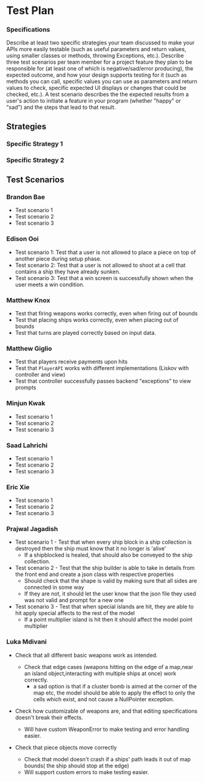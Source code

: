# Test Plan

### Specifications

Describe at least two specific strategies your team discussed to make your APIs more easily testable (such as useful parameters and return values, using smaller classes or methods, throwing Exceptions, etc.). Describe three test scenarios per team member for a project feature they plan to be responsible for (at least one of which is negative/sad/error producing), the expected outcome, and how your design supports testing for it (such as methods you can call, specific values you can use as parameters and return values to check, specific expected UI displays or changes that could be checked, etc.). A test scenario describes the the expected results from a user's action to initiate a feature in your program (whether "happy" or "sad") and the steps that lead to that result.

## Strategies

### Specific Strategy 1

### Specific Strategy 2

## Test Scenarios


### Brandon Bae

* Test scenario 1
* Test scenario 2
* Test scenario 3

### Edison Ooi

* Test scenario 1: Test that a user is not allowed to place a piece on top of another piece 
  during setup phase.
* Test scenario 2: Test that a user is not allowed to shoot at a cell that contains a ship they 
  have already sunken.
* Test scenario 3: Test that a win screen is successfully shown when the user meets a win condition.

### Matthew Knox

* Test that firing weapons works correctly, even when firing out of bounds
* Test that placing ships works correctly, even when placing out of bounds
* Test that turns are played correctly based on input data. 

### Matthew Giglio

* Test that players receive payments upon hits
* Test that `PlayerAPI` works with different implementations (Liskov with controller and view)
* Test that controller successfully passes backend "exceptions" to view prompts

### Minjun Kwak

* Test scenario 1
* Test scenario 2
* Test scenario 3

### Saad Lahrichi

* Test scenario 1
* Test scenario 2
* Test scenario 3

### Eric Xie

* Test scenario 1
* Test scenario 2
* Test scenario 3

### Prajwal Jagadish

* Test scenario 1 - Test that when every ship block in a ship collection is destroyed then the ship must know that it no longer is 'alive'
  * If a shipblocked is healed, that should also be conveyed to the ship collection.
* Test scenario 2 - Test that the ship builder is able to take in details from the front end and create a json class with respective properties
  * Should check that the shape is valid by making sure that all sides are connected in some way
  * If they are not, it should let the user know that the json file they used was not valid and prompt for a new one
* Test scenario 3 - Test that when special islands are hit, they are able to hit apply special affects to the rest of the model 
  * If a point multiplier island is hit then it should affect the model point multiplier

### Luka Mdivani
* Check that all different basic weapons work as intended.
    * Check that edge cases (weapons hitting on the edge of a map,near an island
      object,interacting with multiple ships at once) work correctly.
        * a sad option is that if a cluster bomb is aimed at the corner of the map etc, the
          model should be able to apply the effect to only the cells which exist, and not cause
          a NullPointer exception.
* Check how customizable of weapons are, and that editing specifications doesn't break their
  effects.
  * Will have custom WeaponError to make testing and error handling easier.

* Check that piece objects move correctly
    * Check that model doesn't crash if a ships' path leads it out of map bounds( the ship should
      stop at the edge)
    * Will support custom errors to make testing easier. 
